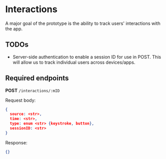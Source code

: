 # Interactions

A major goal of the prototype is the ability to track users' interactions with the app.

## TODOs

- Server-side authentication to enable a session ID for use in POST. This will allow us to track individual users across devices/apps.

## Required endpoints

**POST** `/interactions/:mID`

Request body:

```json
{
  source: <str>,
  time: <str>,
  type: enum <str> {keystroke, button},
  sessionID: <str>
}
```

Response:

```json
{}
```
